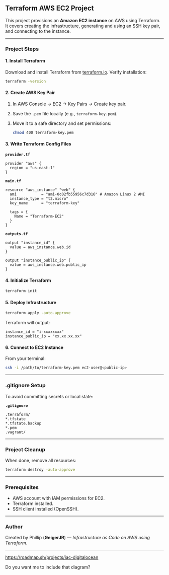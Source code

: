 ## Terraform AWS EC2 Project

This project provisions an **Amazon EC2 instance** on AWS using Terraform. It covers creating the infrastructure, generating and using an SSH key pair, and connecting to the instance.

---

### **Project Steps**

#### **1. Install Terraform**

Download and install Terraform from [terraform.io](https://developer.hashicorp.com/terraform/downloads).
Verify installation:

```bash
terraform -version
```

#### **2. Create AWS Key Pair**

1. In AWS Console → EC2 → Key Pairs → Create key pair.
2. Save the `.pem` file locally (e.g., `terraform-key.pem`).
3. Move it to a safe directory and set permissions:

   ```bash
   chmod 400 terraform-key.pem
   ```

#### **3. Write Terraform Config Files**

**`provider.tf`**

```hcl
provider "aws" {
  region = "us-east-1"
}
```

**`main.tf`**

```hcl
resource "aws_instance" "web" {
  ami           = "ami-0c02fb55956c7d316" # Amazon Linux 2 AMI
  instance_type = "t2.micro"
  key_name      = "terraform-key"

  tags = {
    Name = "Terraform-EC2"
  }
}
```

**`outputs.tf`**

```hcl
output "instance_id" {
  value = aws_instance.web.id
}

output "instance_public_ip" {
  value = aws_instance.web.public_ip
}
```

#### **4. Initialize Terraform**

```bash
terraform init
```

#### **5. Deploy Infrastructure**

```bash
terraform apply -auto-approve
```

Terraform will output:

```
instance_id = "i-xxxxxxxx"
instance_public_ip = "xx.xx.xx.xx"
```

#### **6. Connect to EC2 Instance**

From your terminal:

```bash
ssh -i /path/to/terraform-key.pem ec2-user@<public-ip>
```

---

### **.gitignore Setup**

To avoid committing secrets or local state:

**`.gitignore`**

```
.terraform/
*.tfstate
*.tfstate.backup
*.pem
.vagrant/
```

---

### **Project Cleanup**

When done, remove all resources:

```bash
terraform destroy -auto-approve
```

---

### **Prerequisites**

* AWS account with IAM permissions for EC2.
* Terraform installed.
* SSH client installed (OpenSSH).

---

### **Author**

Created by Phillip (**GeigerJR**) — *Infrastructure as Code on AWS using Terraform*.

---
https://roadmap.sh/projects/iac-digitalocean

Do you want me to include that diagram?

